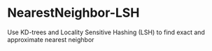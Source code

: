 # NearestNeighbor-LSH
Use KD-trees and Locality Sensitive Hashing (LSH) to find exact and approximate nearest neighbor
